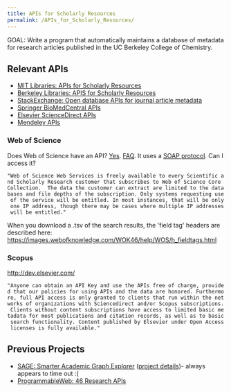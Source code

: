```yaml
---
title: APIs for Scholarly Resources
permalink: /APIs_for_Scholarly_Resources/
---
```


GOAL: Write a program that automatically maintains a database of metadata for research articles published in the UC Berkeley College of Chemistry.

Relevant APIs
-------------

-   [MIT Libraries: APIs for Scholarly Resources](http://libguides.mit.edu/apis)
-   [Berkeley Libraries: APIS for Scholarly Resources](http://guides.lib.berkeley.edu/information-studies/apis)
-   [StackExchange: Open database APIs for journal article metadata](http://opendata.stackexchange.com/questions/638/open-database-apis-for-journal-article-metadata)
-   [Springer BioMedCentral APIs](https://dev.springer.com/)
-   [Elsevier ScienceDirect APIs](http://dev.elsevier.com/)
-   [Mendeley APIs](http://dev.mendeley.com/)

### Web of Science

Does Web of Science have an API? [Yes](http://wokinfo.com/products_tools/products/related/webservices/). [FAQ](http://wokinfo.com/products_tools/products/related/webservices/ws_faq/). It uses a [SOAP protocol](https://en.wikipedia.org/wiki/SOAP). Can I access it?

`"Web of Science Web Services is freely available to every Scientific and Scholarly Research customer that subscribes to Web of Science Core Collection.  The data the customer can extract are limited to the databases and file depths of the subscription. Only systems requesting use of the service will be entitled. In most instances, that will be only one IP address, though there may be cases where multiple IP addresses will be entitled."`

When you download a .tsv of the search results, the 'field tag' headers are described here: <https://images.webofknowledge.com/WOK46/help/WOS/h_fieldtags.html>

### Scopus

<http://dev.elsevier.com/>

`"Anyone can obtain an API Key and use the APIs free of charge, provided that our policies for using APIs and the data are honored. Furthermore, full API access is only granted to clients that run within the networks of organizations with Sciencedirect and/or Scopus subscriptions. Clients without content subscriptions have access to limited basic metadata for most publications and citation records, as well as to basic search functionality. Content published by Elsevier under Open Access licenses is fully available."`

Previous Projects
-----------------

-   [SAGE: Smarter Academic Graph Explorer](http://sage-search.appspot.com/) ([project details](http://www.cs.princeton.edu/~edwardz/333.html))- always appears to time out :(
-   [ProgrammableWeb: 46 Research APIs](http://www.programmableweb.com/news/46-research-apis-dataunison-mendeley-lexisnexis-and-zotero/2012/04/24)

